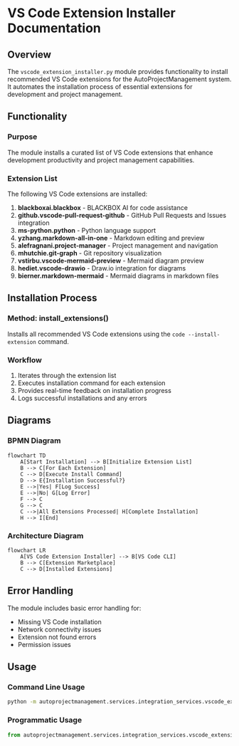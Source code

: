 # VS Code Extension Installer Documentation

## Overview
The `vscode_extension_installer.py` module provides functionality to install recommended VS Code extensions for the AutoProjectManagement system. It automates the installation process of essential extensions for development and project management.

## Functionality
### Purpose
The module installs a curated list of VS Code extensions that enhance development productivity and project management capabilities.

### Extension List
The following VS Code extensions are installed:

1. **blackboxai.blackbox** - BLACKBOX AI for code assistance
2. **github.vscode-pull-request-github** - GitHub Pull Requests and Issues integration
3. **ms-python.python** - Python language support
4. **yzhang.markdown-all-in-one** - Markdown editing and preview
5. **alefragnani.project-manager** - Project management and navigation
6. **mhutchie.git-graph** - Git repository visualization
7. **vstirbu.vscode-mermaid-preview** - Mermaid diagram preview
8. **hediet.vscode-drawio** - Draw.io integration for diagrams
9. **bierner.markdown-mermaid** - Mermaid diagrams in markdown files

## Installation Process
### Method: install_extensions()
Installs all recommended VS Code extensions using the `code --install-extension` command.

### Workflow
1. Iterates through the extension list
2. Executes installation command for each extension
3. Provides real-time feedback on installation progress
4. Logs successful installations and any errors

## Diagrams
### BPMN Diagram
```mermaid
flowchart TD
    A[Start Installation] --> B[Initialize Extension List]
    B --> C[For Each Extension]
    C --> D[Execute Install Command]
    D --> E{Installation Successful?}
    E -->|Yes| F[Log Success]
    E -->|No| G[Log Error]
    F --> C
    G --> C
    C -->|All Extensions Processed| H[Complete Installation]
    H --> I[End]
```

### Architecture Diagram
```mermaid
flowchart LR
    A[VS Code Extension Installer] --> B[VS Code CLI]
    B --> C[Extension Marketplace]
    C --> D[Installed Extensions]
```

## Error Handling
The module includes basic error handling for:
- Missing VS Code installation
- Network connectivity issues
- Extension not found errors
- Permission issues

## Usage
### Command Line Usage
```bash
python -m autoprojectmanagement.services.integration_services.vscode_extension_installer
```

### Programmatic Usage
```python
from autoprojectmanagement.services.integration_services.vscode_extension_installer import install_extensions
